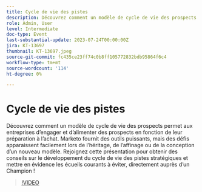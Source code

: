 ```yaml
---
title: Cycle de vie des pistes
description: Découvrez comment un modèle de cycle de vie des prospects permet aux entreprises d’engager et d’alimenter des prospects en fonction de leur préparation à l’achat. Marketo fournit des outils puissants, mais des défis apparaissent facilement lors de l’héritage, de l’affinage ou de la conception d’un nouveau modèle. Rejoignez cette présentation pour obtenir des conseils sur le développement du cycle de vie des pistes stratégiques et mettre en évidence les écueils courants à éviter, directement auprès d’un Champion !
role: Admin, User
level: Intermediate
doc-type: Event
last-substantial-update: 2023-07-24T00:00:00Z
jira: KT-13697
thumbnail: KT-13697.jpeg
source-git-commit: fc435ce23ff74c0b8ff105772832bdb95864f6c4
workflow-type: tm+mt
source-wordcount: '114'
ht-degree: 0%

---
```



# Cycle de vie des pistes

Découvrez comment un modèle de cycle de vie des prospects permet aux entreprises d’engager et d’alimenter des prospects en fonction de leur préparation à l’achat. Marketo fournit des outils puissants, mais des défis apparaissent facilement lors de l’héritage, de l’affinage ou de la conception d’un nouveau modèle. Rejoignez cette présentation pour obtenir des conseils sur le développement du cycle de vie des pistes stratégiques et mettre en évidence les écueils courants à éviter, directement auprès d’un Champion !

>[!VIDEO](https://video.tv.adobe.com/v/3421711/?learn=on)
